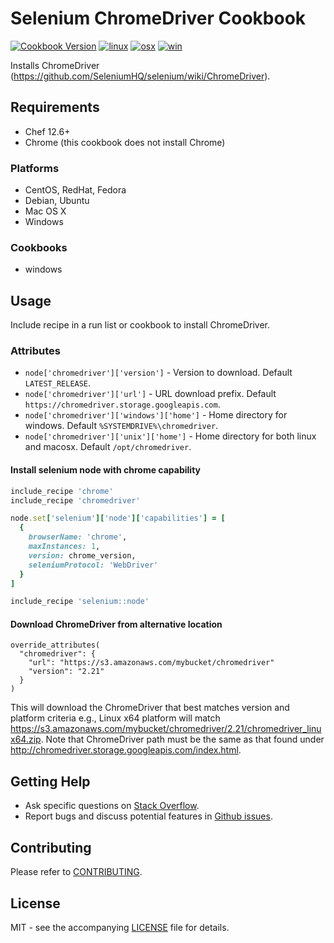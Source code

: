 # Selenium ChromeDriver Cookbook

[![Cookbook Version](http://img.shields.io/cookbook/v/chromedriver.svg?style=flat-square)][cookbook]
[![linux](http://img.shields.io/travis/dhoer/chef-chromedriver/master.svg?label=linux&style=flat-square)][linux]
[![osx](http://img.shields.io/travis/dhoer/chef-chromedriver/macosx.svg?label=macosx&style=flat-square)][osx]
[![win](https://img.shields.io/appveyor/ci/dhoer/chef-chromedriver/master.svg?label=windows&style=flat-square)][win]

[cookbook]: https://supermarket.chef.io/cookbooks/chromedriver
[linux]: https://travis-ci.org/dhoer/chef-chromedriver
[osx]: https://travis-ci.org/dhoer/chef-chromedriver/branches
[win]: https://ci.appveyor.com/project/dhoer/chef-chromedriver

Installs ChromeDriver (https://github.com/SeleniumHQ/selenium/wiki/ChromeDriver). 

## Requirements

- Chef 12.6+
- Chrome (this cookbook does not install Chrome)

### Platforms

- CentOS, RedHat, Fedora
- Debian, Ubuntu
- Mac OS X
- Windows

### Cookbooks

- windows 

## Usage

Include recipe in a run list or cookbook to install ChromeDriver.

### Attributes

- `node['chromedriver']['version']` - Version to download. Default `LATEST_RELEASE`.
- `node['chromedriver']['url']` -  URL download prefix. Default `https://chromedriver.storage.googleapis.com`.
- `node['chromedriver']['windows']['home']` - Home directory for windows. Default `%SYSTEMDRIVE%\chromedriver`.
- `node['chromedriver']['unix']['home']` - Home directory for both linux and macosx. Default `/opt/chromedriver`.

#### Install selenium node with chrome capability

```ruby
include_recipe 'chrome'
include_recipe 'chromedriver'

node.set['selenium']['node']['capabilities'] = [
  {
    browserName: 'chrome',
    maxInstances: 1,
    version: chrome_version,
    seleniumProtocol: 'WebDriver'
  }
]

include_recipe 'selenium::node'
```

#### Download ChromeDriver from alternative location

```
override_attributes(
  "chromedriver": {
    "url": "https://s3.amazonaws.com/mybucket/chromedriver"
    "version": "2.21"
  }
)
```

This will download the ChromeDriver that best matches version and platform criteria e.g., Linux x64 platform will 
match https://s3.amazonaws.com/mybucket/chromedriver/2.21/chromedriver_linux64.zip. Note that ChromeDriver path must 
be the same as that found under http://chromedriver.storage.googleapis.com/index.html.

## Getting Help

- Ask specific questions on [Stack Overflow](http://stackoverflow.com/questions/tagged/chromedriver).
- Report bugs and discuss potential features in [Github issues](https://github.com/dhoer/chef-chromedriver/issues).

## Contributing

Please refer to [CONTRIBUTING](https://github.com/dhoer/chef-chromedriver/blob/master/CONTRIBUTING.md).

## License

MIT - see the accompanying [LICENSE](https://github.com/dhoer/chef-chromedriver/blob/master/LICENSE.md) file for 
details.
